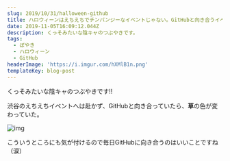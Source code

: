 ```yaml
---
slug: 2019/10/31/halloween-github
title: ハロウィーンはえちえちでチンパンジーなイベントじゃない。GitHubと向き合うイベントだ
date: 2019-11-05T16:09:12.044Z
description: くっそみたいな陰キャのつぶやきです。
tags:
  - ぼやき
  - ハロウィーン
  - GitHub
headerImage: 'https://i.imgur.com/hXMlB1n.png'
templateKey: blog-post
---
```

くっそみたいな陰キャのつぶやきです!!

渋谷のえちえちイベントへは赴かず、GitHubと向き合っていたら、**草**の色が変わっていた。

![img](https://i.imgur.com/hXMlB1n.png)

こういうところにも気が付けるので毎日GitHubに向き合うのはいいことですね（涙）
